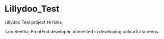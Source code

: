 # Lillydoo_Test
Lillydoo Test project
Hi folks,

I am Seetha, FrontEnd developer, interested in developing colourful screens.
